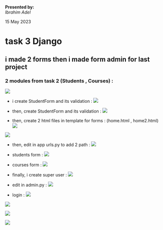 **Presented by:**   
_Ibrahim Adel_    

15 May 2023

# task 3 Django

## i made 2 forms then i made form admin for last project  

### 2 modules from task 2 (Students , Courses) :
![](https://github.com/IbrahimmAdel/DevOps_Bootcamp/blob/main/django/task%203/screen%20shots/modules.png)

- i create StudentForm and its validation :
![](https://github.com/IbrahimmAdel/DevOps_Bootcamp/blob/main/django/task%203/screen%20shots/forms1.png)

- then, create StudentForm and its validation :
![](https://github.com/IbrahimmAdel/DevOps_Bootcamp/blob/main/django/task%203/screen%20shots/forms2.png)

- then, create 2 html files in template for forms : (home.html , home2.html)
![](https://github.com/IbrahimmAdel/DevOps_Bootcamp/blob/main/django/task%203/screen%20shots/home.html.png)

![](https://github.com/IbrahimmAdel/DevOps_Bootcamp/blob/main/django/task%203/screen%20shots/home2.html.png)

- then, edit in app urls.py to add 2 path :
![](https://github.com/IbrahimmAdel/DevOps_Bootcamp/blob/main/django/task%203/screen%20shots/paths.png)

- students form :
![](https://github.com/IbrahimmAdel/DevOps_Bootcamp/blob/main/django/task%203/screen%20shots/forms1.png)

- courses form :
![](https://github.com/IbrahimmAdel/DevOps_Bootcamp/blob/main/django/task%203/screen%20shots/forms2.png)

- finally, i create super user :
![](https://github.com/IbrahimmAdel/DevOps_Bootcamp/blob/main/django/task%203/screen%20shots/create%20siper%20user.png)

- edit in admin.py :
![](https://github.com/IbrahimmAdel/DevOps_Bootcamp/blob/main/django/task%203/screen%20shots/admin.png)

- login :
![](https://github.com/IbrahimmAdel/DevOps_Bootcamp/blob/main/django/task%203/screen%20shots/login%20with%20super%20user.png)

![](https://github.com/IbrahimmAdel/DevOps_Bootcamp/blob/main/django/task%203/screen%20shots/admin%20page1.png)

![](https://github.com/IbrahimmAdel/DevOps_Bootcamp/blob/main/django/task%203/screen%20shots/admin%20page2.png)

![](https://github.com/IbrahimmAdel/DevOps_Bootcamp/blob/main/django/task%203/screen%20shots/admin%20page3.png)
